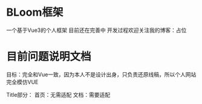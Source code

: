# BLoom框架
一个基于Vue3的个人框架 目前还在完善中
开发过程欢迎关注我的博客：占位

# 目前问题说明文档
目标：完全和Vue一致，因为本人不是设计出身，只负责还原线稿，所以个人网站完全模仿VUE

Title部分：
首页：无需适配
文档：需要适配